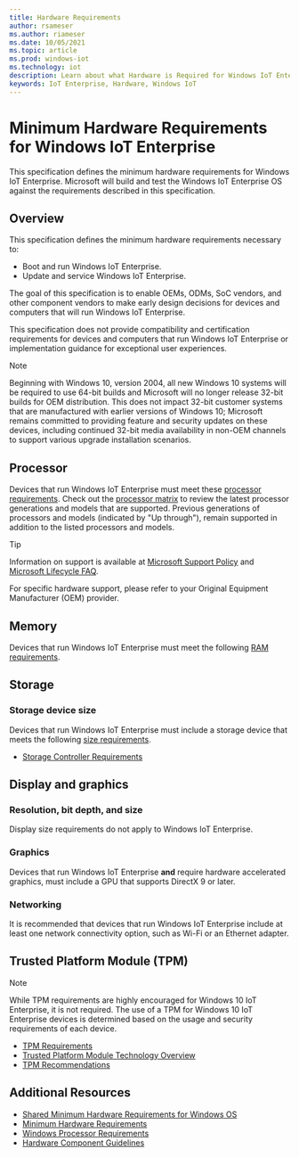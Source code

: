 ```yaml
---
title: Hardware Requirements
author: rsameser
ms.author: riameser
ms.date: 10/05/2021
ms.topic: article
ms.prod: windows-iot
ms.technology: iot
description: Learn about what Hardware is Required for Windows IoT Enterprise.
keywords: IoT Enterprise, Hardware, Windows IoT
---
```


# Minimum Hardware Requirements for Windows IoT Enterprise
This specification defines the minimum hardware requirements for Windows IoT Enterprise. Microsoft will build and test the Windows IoT Enterprise OS against the requirements described in this specification.

## Overview
This specification defines the minimum hardware requirements necessary to:
* Boot and run Windows IoT Enterprise.
* Update and service Windows IoT Enterprise.

The goal of this specification is to enable OEMs, ODMs, SoC vendors, and other component vendors to make early design decisions for devices and computers that will run Windows IoT Enterprise.

This specification does not provide compatibility and certification requirements for devices and computers that run Windows IoT Enterprise or implementation guidance for exceptional user experiences.

> [!NOTE]
> Beginning with Windows 10, version 2004, all new Windows 10 systems will be required to use 64-bit builds and Microsoft will no longer release 32-bit builds for OEM distribution. This does not impact 32-bit customer systems that are manufactured with earlier versions of Windows 10; Microsoft remains committed to providing feature and security updates on these devices, including continued 32-bit media availability in non-OEM channels to support various upgrade installation scenarios.

## Processor
Devices that run Windows IoT Enterprise must meet these [processor requirements](/windows-hardware/design/minimum/minimum-hardware-requirements-overview#31-processor). Check out the [processor matrix](/windows-hardware/design/minimum/windows-processor-requirements#windows-iot-enterprise--embedded-processors) to review the latest processor generations and models that are supported. Previous generations of processors and models (indicated by "Up through"), remain supported in addition to the listed processors and models.

> [!TIP]
>
> Information on support is available at [Microsoft Support Policy](https://support.microsoft.com/lifecycle) and [Microsoft Lifecycle FAQ](https://support.microsoft.com/help/18581).
>
> For specific hardware support, please refer to your Original Equipment Manufacturer (OEM) provider.

## Memory
Devices that run Windows IoT Enterprise must meet the following [RAM requirements](/windows-hardware/design/minimum/minimum-hardware-requirements-overview#32-memory).

## Storage
### Storage device size
Devices that run Windows IoT Enterprise must include a storage device that meets the following [size requirements](/windows-hardware/design/minimum/minimum-hardware-requirements-overview#331-storage-device-size).

* [Storage Controller Requirements](/windows-hardware/design/minimum/minimum-hardware-requirements-overview#332-storage-controller)

## Display and graphics
### Resolution, bit depth, and size
Display size requirements do not apply to Windows IoT Enterprise.

### Graphics
Devices that run Windows IoT Enterprise **and** require hardware accelerated graphics, must include a GPU that supports DirectX 9 or later.

### Networking
It is recommended that devices that run Windows IoT Enterprise include at least one network connectivity option, such as Wi-Fi or an Ethernet adapter.

## Trusted Platform Module (TPM)
> [!NOTE]
>
> While TPM requirements are highly encouraged for Windows 10 IoT Enterprise, it is not required. The use of a TPM for Windows 10 IoT Enterprise devices is determined based on the usage and security requirements of each device.

* [TPM Requirements](/windows-hardware/design/minimum/minimum-hardware-requirements-overview#37-trusted-platform-module-tpm)
* [Trusted Platform Module Technology Overview](/windows/security/information-protection/tpm/trusted-platform-module-overview)
* [TPM Recommendations](/windows/security/information-protection/tpm/tpm-recommendations)

## Additional Resources
* [Shared Minimum Hardware Requirements for Windows OS](/windows-hardware/design/minimum/minimum-hardware-requirements-overview#section-60---shared-minimum-hardware-requirements-for-components)
* [Minimum Hardware Requirements](/windows-hardware/design/minimum/minimum-hardware-requirements-overview)
* [Windows Processor Requirements](/windows-hardware/design/minimum/windows-processor-requirements)
* [Hardware Component Guidelines](/windows-hardware/design/component-guidelines/components)
